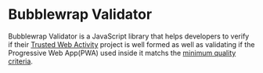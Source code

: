 <!---

  Copyright 2019 Google Inc. All Rights Reserved.
 
   Licensed under the Apache License, Version 2.0 (the "License");
   you may not use this file except in compliance with the License.
   You may obtain a copy of the License at
 
       http://www.apache.org/licenses/LICENSE-2.0
 
   Unless required by applicable law or agreed to in writing, software
   distributed under the License is distributed on an "AS IS" BASIS,
   WITHOUT WARRANTIES OR CONDITIONS OF ANY KIND, either express or implied.
   See the License for the specific language governing permissions and
   limitations under the License.
-->
# Bubblewrap Validator

Bubblewrap Validator is a JavaScript library that helps developers to verify if their
[Trusted Web Activity][1] project is well formed as well as validating if the Progressive Web
App(PWA) used inside it matchs the [minimum quality criteria][2].

[1]: https://developer.chrome.com/docs/android/trusted-web-activity/
[2]: https://web.dev/using-a-pwa-in-your-android-app/#quality-criteria
